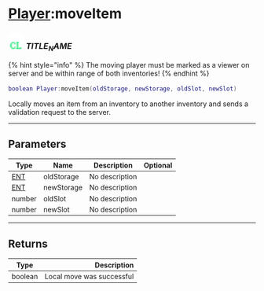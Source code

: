 # [Player](../player/README.md):moveItem

### <img src="../../.gitbook/assets/client.png" width="32" height="32" /> $TITLE_NAME$

{% hint style="info" %} The moving player must be marked as a viewer on server and be within range of both inventories! {% endhint %}


```lua
boolean Player:moveItem(oldStorage, newStorage, oldSlot, newSlot)
```

Locally moves an item from an inventory to another inventory and sends a validation request to the server.<br>

-----------------
## Parameters

| Type   | Name | Description | Optional |
| ------ | ---- | ----------- | -------: |
| [ENT](../ent/README.md) | oldStorage | No description |  |
| [ENT](../ent/README.md) | newStorage | No description |  |
| number | oldSlot | No description |  |
| number | newSlot | No description |  |

-----------------
## Returns

| Type   | Description |
| ------ | ----------: |
| boolean | Local move was successful |
